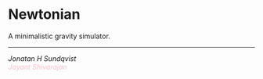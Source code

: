 Newtonian
=========

A minimalistic gravity simulator.

---------

_Jonatan H Sundqvist_  
<span style='color:pink'>_Jayant Shivarajan_  </span>
